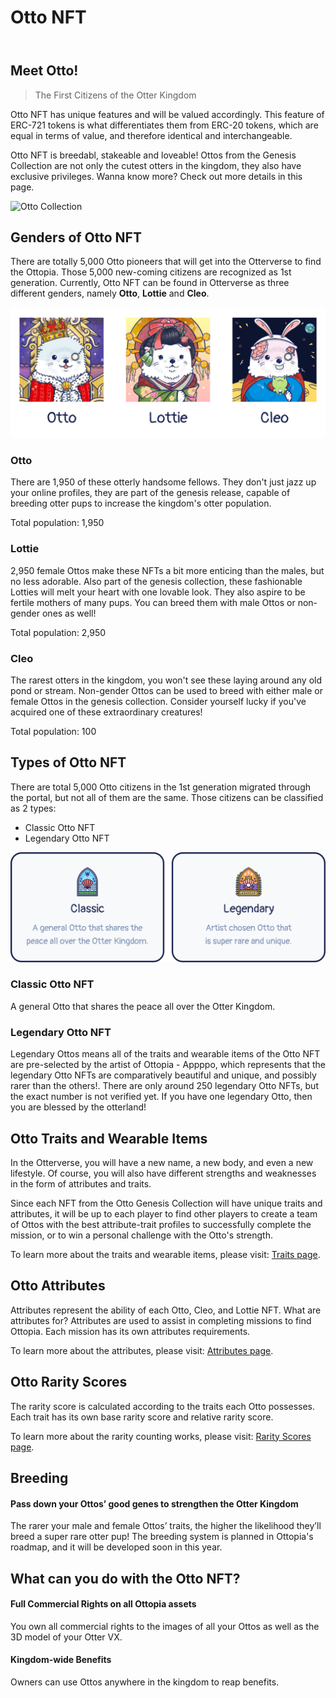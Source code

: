 # Otto NFT

<header>
<meta property="og:title" content="Ottopia Whitepaper | Otto NFT" />
<meta property="og:image" content="https://docs.ottopia.app/assets/images/otto_collection-8ad510682831bc9fc02e0850f6c9fab2.jpg" />
<meta property="og:description" content="Otto NFT has unique features and will be valued accordingly. This feature of ERC-721 tokens is what differentiates them from ERC-20 tokens, which are equal in terms of value, and therefore identical and interchangeable." />
</header>

## Meet Otto!
> The First Citizens of the Otter Kingdom

Otto NFT has unique features and will be valued accordingly. This feature of ERC-721 tokens is what differentiates them from ERC-20 tokens, which are equal in terms of value, and therefore identical and interchangeable.

Otto NFT is breedabl, stakeable and loveable! Ottos from the Genesis Collection are not only the cutest otters in the kingdom, they also have exclusive privileges. Wanna know more? Check out more details in this page.

![Otto Collection](img/otto_collection.jpg)

## Genders of Otto NFT <a href="#gender" id="gender"></a>

There are totally 5,000 Otto pioneers that will get into the Otterverse to find the Ottopia. Those 5,000 new-coming citizens are recognized as 1st generation. Currently, Otto NFT can be found in Otterverse as three different genders, namely **Otto**, **Lottie** and **Cleo**.

![Genders](img/gender.png)

### Otto
There are 1,950 of these otterly handsome fellows. They don't just jazz up your online profiles, they are part of the genesis release, capable of breeding otter pups to increase the kingdom's otter population.

Total population: 1,950

### Lottie
2,950 female Ottos make these NFTs a bit more enticing than the males, but no less adorable. Also part of the genesis collection, these fashionable Lotties will melt your heart with one lovable look. They also aspire to be fertile mothers of many pups. You can breed them with male Ottos or non-gender ones as well!

Total population: 2,950

### Cleo
The rarest otters in the kingdom, you won't see these laying around any old pond or stream. Non-gender Ottos can be used to breed with either male or female Ottos in the genesis collection. Consider yourself lucky if you've acquired one of these extraordinary creatures!

Total population: 100

## Types of Otto NFT <a href="#types-of-otto" id="types-of-otto"></a>

There are total 5,000 Otto citizens in the 1st generation migrated through the portal, but not all of them are the same. Those citizens can be classified as 2 types:

- Classic Otto NFT
- Legendary Otto NFT

![Types of Otto NFT](img/types_of_otto.png)

### Classic Otto NFT
A general Otto that shares the peace all over the Otter Kingdom.

### Legendary Otto NFT
Legendary Ottos means all of the traits and wearable items of the Otto NFT are pre-selected by the artist of Ottopia - Appppo, which represents that the legendary Otto NFTs are comparatively beautiful and unique, and possibly rarer than the others!. There are only around 250 legendary Otto NFTs, but the exact number is not verified yet. If you have one legendary Otto, then you are blessed by the otterland!

## Otto Traits and Wearable Items

In the Otterverse, you will have a new name, a new body, and even a new lifestyle. Of course, you will also have different strengths and weaknesses in the form of attributes and traits.

Since each NFT from the Otto Genesis Collection will have unique traits and attributes, it will be up to each player to find other players to create a team of Ottos with the best attribute-trait profiles to successfully complete the mission, or to win a personal challenge with the Otto's strength.

To learn more about the traits and wearable items, please visit: [Traits page](./traits).

## Otto Attributes

Attributes represent the ability of each Otto, Cleo, and Lottie NFT. What are attributes for? Attributes are used to assist in completing missions to find Ottopia. Each mission has its own attributes requirements.

To learn more about the attributes, please visit: [Attributes page](./attributes).

## Otto Rarity Scores

The rarity score is calculated according to the traits each Otto possesses. Each trait has its own base rarity score and relative rarity score. 

To learn more about the rarity counting works, please visit: [Rarity Scores page](./rarity-farming).

## Breeding

#### Pass down your Ottos’ good genes to strengthen the Otter Kingdom

The rarer your male and female Ottos’ traits, the higher the likelihood they’ll breed a super rare otter pup!
The breeding system is planned in Ottopia's roadmap, and it will be developed soon in this year.

## What can you do with the Otto NFT?

#### Full Commercial Rights on all Ottopia assets
You own all commercial rights to the images of all your Ottos as well as the 3D model of your Otter VX.

#### Kingdom-wide Benefits
Owners can use Ottos anywhere in the kingdom to reap benefits.
